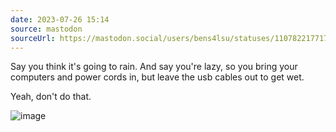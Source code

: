 ```yaml
---
date: 2023-07-26 15:14
source: mastodon
sourceUrl: https://mastodon.social/users/bens4lsu/statuses/110782217717738592
---
```

<p>Say you think it&#39;s going to rain.  And say you&#39;re lazy, so you bring your computers and power cords in, but leave the usb cables out to get wet.</p><p>Yeah, don&#39;t do that.</p>

<img src="" alt="image ">
